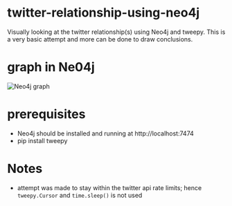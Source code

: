 # twitter-relationship-using-neo4j
Visually looking at the twitter relationship(s) using Neo4j and tweepy. This is a very basic attempt and more can be done to draw conclusions.

# graph in Ne04j
![Neo4j graph](https://github.com/saideepchandg/twitter-relationship-using-neo4j/blob/master/ne04j_graph.png)

# prerequisites

* Neo4j should be installed and running at http://localhost:7474
* pip install tweepy 

# Notes
* attempt was made to stay within the twitter api rate limits; hence ```tweepy.Cursor``` and ```time.sleep()``` is not used
